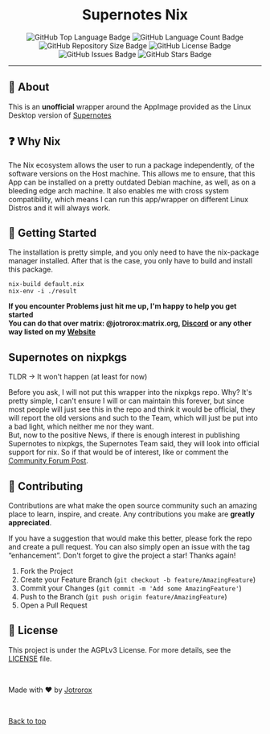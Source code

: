<h1 align="center">Supernotes Nix</h1>

<p align="center">
  <img src="https://img.shields.io/github/languages/top/Jotrorox/supernotes-nix?style=flat-square" alt="GitHub Top Language Badge">
  <img src="https://img.shields.io/github/languages/count/Jotrorox/supernotes-nix?style=flat-square" alt="GitHub Language Count Badge">
  <img src="https://img.shields.io/github/repo-size/Jotrorox/supernotes-nix?style=flat-square" alt="GitHub Repository Size Badge">
  <img src="https://img.shields.io/github/license/Jotrorox/supernotes-nix?style=flat-square" alt="GitHub License Badge">
  <img src="https://img.shields.io/github/issues/Jotrorox/supernotes-nix?style=flat-square" alt="GitHub Issues Badge">
  <img src="https://img.shields.io/github/stars/Jotrorox/supernotes-nix?style=flat-square" alt="GitHub Stars Badge">
</p>

<hr>

## :dart: About ##

This is an **unofficial** wrapper around the AppImage provided as the Linux Desktop version of [Supernotes](https://supernotes.app)

## :question: Why Nix ##

The Nix ecosystem allows the user to run a package independently,
of the software versions on the Host machine. This allows me to ensure,
that this App can be installed on a pretty outdated Debian machine,
as well, as on a bleeding edge arch machine. It also enables me with cross
system compatibility, which means I can run this app/wrapper on different Linux Distros
and it will always work.

## :dash: Getting Started ##

The installation is pretty simple, and you only need to have the nix-package manager installed.
After that is the case, you only have to build and install this package.

```shell
nix-build default.nix
nix-env -i ./result
```

**If you encounter Problems just hit me up, I'm happy to help you get started**\
**You can do that over matrix: @jotrorox:matrix.org, [Discord](https://discord.gg/RVr4cceFUt) or any other way listed on my [Website](https://jotrorox.com)**

## Supernotes on nixpkgs ##

TLDR → It won't happen (at least for now)

Before you ask, I will not put this wrapper into the nixpkgs repo.
Why? It's pretty simple, I can't ensure I will or can maintain this forever,
but since most people will just see this in the repo and think it would be
official, they will report the old versions and such to the Team,
which will just be put into a bad light, which neither me nor they want.\
But, now to the positive News, if there is enough interest in publishing Supernotes to nixpkgs,
the Supernotes Team said, they will look into official support for nix.
So if that would be of interest, like or comment the [Community Forum Post](https://community.supernotes.app/t/supernotes-nix/2777).

## :raised_hands: Contributing ##

Contributions are what make the open source community such an amazing place to learn,
inspire, and create. Any contributions you make are **greatly appreciated**.

If you have a suggestion that would make this better,
please fork the repo and create a pull request.
You can also simply open an issue with the tag “enhancement”.
Don't forget to give the project a star! Thanks again!

1. Fork the Project
2. Create your Feature Branch (`git checkout -b feature/AmazingFeature`)
3. Commit your Changes (`git commit -m 'Add some AmazingFeature'`)
4. Push to the Branch (`git push origin feature/AmazingFeature`)
5. Open a Pull Request


## :memo: License ##

This project is under the AGPLv3 License. For more details, see the [LICENSE](LICENSE) file.

<br>

Made with :heart: by <a href="https://jotrorox.com" target="_blank">Jotrorox</a>

&#xa0;

<a href="#top">Back to top</a>
